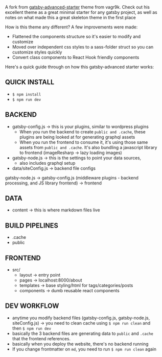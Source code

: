 A fork from [gatsby-advanced-starter](https://github.com/vagr9k/gatsby-advanced-starter) theme from vagr9k. Check out his excellent theme as a great minimal starter for any gatsby project, as well as notes on what made this a great skeleton theme in the first place

How is this theme any different? A few improvements were made:

- Flattened the components structure so it's easier to modify and customize 
- Moved over independent css styles to a sass-folder struct so you can customize styles quickly
- Convert class components to React Hook friendly components

Here's a quick guide through on how this gatsby-advanced starter works:

## QUICK INSTALL

- `$ npm install`
- `$ npm run dev`

## BACKEND

- gatsby-config.js -> this is your plugins, similar to wordpress plugins
  - When you run the backend to create `public and .cache`, these plugins are being looked at for generating graphql assets
  - When you run the frontend to consume it, it's using those same assets from `public and .cache`. It's also bundling a javascript library to frontend (imageResharp -> lazy loading images)
- gatsby-node.js -> this is the settings to point your data sources, 
  - also includes graphql setup
- data/siteConfig.js -> backend file configs

gatsby-node.js -> gatsby-config.js (middleware plugins - backend processing, and JS library frontend) -> frontend

## DATA

- content -> this is where markdown files live

## BUILD PIPELINES

- .cache 
- public 

## FRONTEND

- src/
  - layout -> entry point
  - pages -> localhost:8000/about
  - templates -> base styling/html for tags/categories/posts
  - components -> dumb reusable react components

## DEV WORKFLOW

- anytime you modify backend files (gatsby-config.js, gatsby-node.js, siteConfig.js) -> you need to clean cache using `$ npm run clean` and then `$ npm run dev`
- basically the 3 backend files are generating data to `public` and `.cache` that the frontend references.
- basically when you deploy the website, there's no backend running
- If you change frontmatter on `md`, you need to run `$ npm run clean` again

